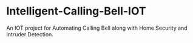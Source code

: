 # Intelligent-Calling-Bell-IOT
An IOT project for Automating Calling Bell along with Home Security and Intruder Detection.
